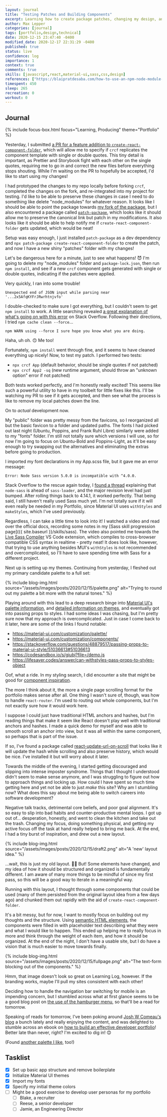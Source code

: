 ```yaml
---
layout: journal
title: "Testing Patches and Building Components"
excerpt: Learning how to create package patches, changing my design, and blocking out components.
author: Max Lepper
categories: [journal]
tags: [portfolio,design,technical]
date: 2020-12-15 23:47:40 -0400
modified_date: 2020-12-17 22:31:29 -0400
published: true
status: live
confidence: log
importance: 1
context: true
comments: true
skills: [javascript,react,material-ui,sass,css,design]
references: ["https://blaipratdesaba.com/how-to-use-an-npm-node-module-that-has-been-forked-b7dd522fdd08","https://blaipratdesaba.com/how-to-use-an-npm-node-module-that-has-been-forked-b7dd522fdd08","https://www.npmjs.com/package/patch-package","https://stackoverflow.com/a/52249619","https://stackoverflow.com/questions/64625050/error-node-sass-version-5-0-0-is-incompatible-with-4-0-0","https://marketplace.visualstudio.com/items?itemName=ritwickdey.live-sass","https://material-ui.com/customization/palette/","https://material-ui.com/styles/advanced/","https://mui-treasury.com/components/card/","https://github.com/pvoznyuk/react-update-url-on-scroll","https://www.justinmind.com/blog/hamburger-menu/","https://www.joshwcomeau.com/effective-portfolio/","https://learn-the-web.algonquindesign.ca/topics/html-semantics-cheat-sheet/"]
timespent: 450
sleep: 265
recreation: 0
workout: 0
---
```


## Journal

{% include focus-box.html focus="Learning, Producing" theme="Portfolio" %}

Yesterday, I submitted [a PR for a feature addition to `create-react-component-folder`]({{page.references[0]}}), which will allow me to specify if `crcf` replicates the component template with single or double quotes. This tiny detail is important, as Prettier and Storybook fight with each other on the single quotes, requiring me to go in and correct the new files before everything stops shouting. While I'm waiting on the PR to hopefully be accepted, I'd like to start using my changes!

I had prototyped the changes to my repo locally before forking `crcf`, completed the changes on the fork, and re-integrated into my project for testing. I'd like to be able to preserve these changes in case I need to do something like delete "node_modules" for whatever reason. It looks like I should be able to point the package towards [my fork of the package]({{page.references[1]}}), but I also encountered a package called [`patch-package`]({{page.references[2]}}), which looks like it should allow me to preserve the canonical link but patch in my modifications. It also looks like it should be able to help notify me if `create-react-component-folder` gets updated, which would be neat!

Setup was easy enough, I just installed `patch-package` as a dev dependency and `npx patch-package create-react-component-folder` to create the patch, and now I have a new shiny "patches" folder with my changes!

Let's be dangerous here for a minute, just to see what happens! 😈 I'm going to delete my "node_modules" folder and `package-lock.json`, then run `npm install`, and see if a new `crcf` component gets generated with single or double quotes, indicating if the patches were applied.

Very quickly, I ran into some trouble!

```
Unexpected end of JSON input while parsing near '...2x5AfqKYFrJRwrhtnjvfo'
```

I double-checked to make sure I got everything, but I couldn't seem to get `npm install` to work. A little searching revealed [a great explanation of what's going on with this error]({{page.references[3]}}) on Stack Overflow. Following their directions, I tried `npm cache clean --force`...

```
npm WARN using --force I sure hope you know what you are doing.
```

Haha, uh oh. 🙃 Me too!

Fortunately, `npm install` went through fine, and it seems to have cleaned everything up nicely! Now, to test my patch. I performed two tests:

- `npx crcf App` (default behavior, should be single quotes if not patched)
- `npx crcf App2 -sq` (new runtime argument, should throw an "unknown option" error if not patched)

Both tests worked perfectly, and I'm honestly really excited! This seems like such a powerful utility to have in my toolbelt for little fixes like this. I'll be watching my PR to see if it gets accepted, and then see what the process is like to remove my local patches down the line.

On to _actual_ development now.

My "public" folder was pretty messy from the favicons, so I reorganized all but the basic favicon to a folder and updated paths. The fonts I had picked out last night (Ubuntu, Poppins, and Frank Ruhl Libre) similarly were added to my "fonts" folder. I'm still not totally sure which versions I will use, so for now I'm going to focus on Ubuntu-Bold and Poppins-Light, as it'll be easy enough to try swapping out the alternatives and eliminating the extras before going to production.

I imported my font declarations in my App.scss file, but it gave me an error message:

```
Error: Node Sass version 5.0.0 is incompatible with ^4.0.0.
```

Stack Overflow to the rescue again today, I [found a thread]({{page.references[4]}}) explaining that `node-sass` is ahead of `sass-loader`, and the major revision level had just bumped. After rolling things back to 4.14.1, it worked perfectly. That being said, I still haven't really used Sass much yet. I'm not totally sure if it will even really be needed in my Portfolio, since Material UI uses `withStyles` and `makeStyles`, which I've used previously.

Regardless, I can take a little time to look into it! I watched a video and read over the official docs, recording some notes in my [Sass skill progression page]({{ site.baseurl }}/skills/sass). The video also pointed me towards the [Live Sass Compiler]({{page.references[5]}}) VS Code extension, which compiles to cross-browser compatible CSS syntax in realtime - pretty neat! It does look like, however, that trying to use anything besides MUI's `withStyles` is not recommended and overcomplicated, so I'll have to save spending time with Sass for a different project.

Next up is setting up my themes. Continuing from yesterday, I fleshed out my primary candidate palette to a full set:

{% include blog-img.html source="/assets/images/posts/2020/12/15/palette.png" alt="Trying to round out my palette a bit more with the natural tones." %}

Playing around with this lead to a deep research binge into [Material UI's palette information]({{page.references[6]}}), and [detailed information on themes]({{page.references[7]}}), and eventually got into passing props to styles. I had some ideas I was chasing, but I'm pretty sure now that my approach is overcomplicated. Just in case I come back to it later, here are some of the links I found notable:

- <https://material-ui.com/customization/palette/>
- <https://material-ui.com/customization/components/>
- <https://stackoverflow.com/questions/48879517/passing-props-to-material-ui-style/51036613#51036613>
- <https://codesandbox.io/s/giubj?file=/demo.js>
- <https://lifesaver.codes/answer/can-withstyles-pass-props-to-styles-object>

Oof, what a ride. In my styling search, I did encounter a site that might be good for [component inspiration]({{page.references[8]}}).

The more I think about it, the more a single page scrolling format for the portfolio makes sense after all. One thing I wasn't sure of, though, was how to handle `react-router`. I'm used to routing out whole components, but I'm not exactly sure how it would work here.

I suppose I could just have traditional HTML anchors and hashes, but I'm reading things that make it seem like React doesn't play well with traditional anchors and hashes. I made a quick demo for myself and was able to smooth scroll an anchor into view, but it was all within the same component, so perhaps that is part of the issue.

If so, I've found a package called [react-update-url-on-scroll]({{page.references[9]}}) that looks like it will update the hash while scrolling and also preserve history, which would be nice. I've installed it but will worry about it later.

Towards the middle of the evening, I started getting discouraged and slipping into intense imposter syndrome. Things that I thought I understood didn't seem to make sense anymore, and I was struggling to figure out how to approach things and locking up. How could I have spent so much time getting here and yet not be able to just _make_ this site? Why am I stumbling now? What does this say about me being able to switch careers into software development?

Negative talk tracks, detrimental core beliefs, and poor goal alignment. It's so easy to slip into bad habits and counter-productive mental loops. I got up out of... desperation, honestly, and went to clean the kitchen and take out the trash. Changing my focus, doing something physical, and getting my active focus off the task at hand really helped to bring me back. At the end, I had a tiny burst of inspiration, and drew out a new layout.

{% include blog-img.html source="/assets/images/posts/2020/12/15/draft2.png" alt="A 'new' layout idea." %}

...wait, this is just my old layout. 🤦‍♂️ But! Some elements have changed, and my idea of how it should be structured and organized is fundamentally different. I am aware of many more things to be mindful of since my first pass, so this will be a good way to iterate in a meaningful way.

Running with this layout, I thought through some components that could be used (many of them persisted from the original layout idea from a few days ago) and chunked them out rapidly with the aid of `create-react-component-folder`.

It's a bit messy, but for now, I want to mostly focus on building out my thoughts and the structure. Using [semantic HTML elements]({{page.references[12]}}), the components were filled in with placeholder text describing what they were and what I would like to happen. This ended up helping me to really focus in more and think through the weight of each item, and how it should be organized. At the end of the night, I don't have a usable site, but I do have a vision that is much easier to move towards finally.

{% include blog-img.html source="/assets/images/posts/2020/12/15/fullpage.png" alt="The text-form blocking out of the components." %}

Hmm, that image doesn't look so great on Learning Log, however. If the branding works, maybe I'll pull my sites consistent with each other!

Deciding how to handle the navigation bar switching for mobile is an impending concern, but I stumbled across what at first glance seems to be a good blog post on [the use of the hamburger menu]({{page.references[10]}}), so that'll be a read for tomorrow.

Speaking of reads for tomorrow, I've been poking around [Josh W Comeau's blog](https://www.joshwcomeau.com/) a bunch lately and really enjoying the content, and was delighted to stumble across an ebook on [how to build an effective developer portfolio]({{page.references[11]}})! Better late than never, right? I'm excited to dig in! 😊

(Found [another palette I like](https://coolors.co/1c1c1c-c5fffd-88d9e6-8b8bae-0e6ba8), too!)

## Tasklist

- [x] Set up basic app structure and remove boilerplate
- [x] Initialize Material UI themes
- [x] Import my fonts
- [x] Specify my initial theme colors
- [ ] Might be a good exercise to develop user personas for my portfolio
  - [ ] Blake, a recruiter
  - [ ] Reese, a senior developer
  - [ ] Jamie, an Engineering Director
